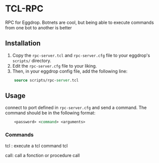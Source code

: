 # TCL-RPC

RPC for Eggdrop. Botnets are cool, but being able to execute commands from one bot to another is better

## Installation

1. Copy the `rpc-server.tcl` and `rpc-server.cfg` file to your eggdrop's `scripts/` directory.
2. Edit the `rpc-server.cfg` file to your liking.
3. Then, in your eggdrop config file, add the following line:

```tcl
    source scripts/rpc-server.tcl
```

## Usage

connect to port defined in `rpc-server.cfg` and send a command. The command should be in the following format:

```tcl
    <password> <command> <arguments>
```

### Commands

tcl : execute a tcl command
    tcl <tcl command>

call: call a fonction or procedure
    call <function> <arguments>
